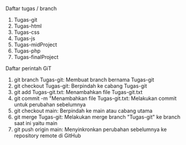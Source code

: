 Daftar tugas / branch
 1. Tugas-git
 2. Tugas-html
 3. Tugas-css
 4. Tugas-js
 5. Tugas-midProject
 6. Tugas-php
 7. Tugas-finalProject

Daftar perintah GiT
1. git branch Tugas-git: Membuat branch bernama Tugas-git
2. git checkout Tugas-git: Berpindah ke cabang Tugas-git
3. git add Tugas-git.txt: Menambahkan file Tugas-git.txt
4. git commit -m "Menambahkan file Tugas-git.txt: Melakukan commit untuk perubahan sebelumnya
5. git checkout main: Berpindah ke main atau cabang utama
6. git merge Tugas-git: Melakukan merge branch "Tugas-git" ke branch saat ini yaitu main
7. git push origin main: Menyinkronkan perubahan sebelumnya ke repository remote di GitHub
